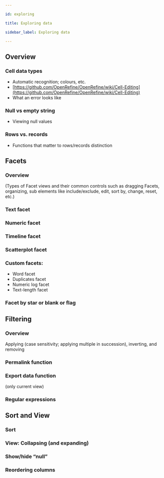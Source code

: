 ```yaml
---

id: exploring

title: Exploring data

sidebar_label: Exploring data

---
```



## Overview


### Cell data types



*   Automatic recognition; colours, etc.
*   [https://github.com/OpenRefine/OpenRefine/wiki/Cell-Editing](https://github.com/OpenRefine/OpenRefine/wiki/Cell-Editing) 
*   What an error looks like


### Null vs empty string



*   Viewing null values


### Rows vs. records



*   Functions that matter to rows/records distinction


## Facets


### Overview 

(Types of Facet views and their common controls such as dragging Facets, organizing, sub elements like include/exclude, edit, sort by, change, reset, etc.)


### Text facet


### Numeric facet


### Timeline facet


### Scatterplot facet


### Custom facets:



*   Word facet
*   Duplicates facet
*   Numeric log facet
*   Text-length facet


### Facet by star or blank or flag


## Filtering 


### Overview

Applying (case sensitivity; applying multiple in succession), inverting, and removing


### Permalink function


### Export data function

 (only current view)


### Regular expressions


## Sort and View


### Sort


### View: Collapsing (and expanding)


### Show/hide “null” 


### Reordering columns
